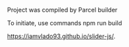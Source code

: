 Project was compiled by Parcel builder

To initiate, use commands npm run build

https://iamvlado93.github.io/slider-js/.
